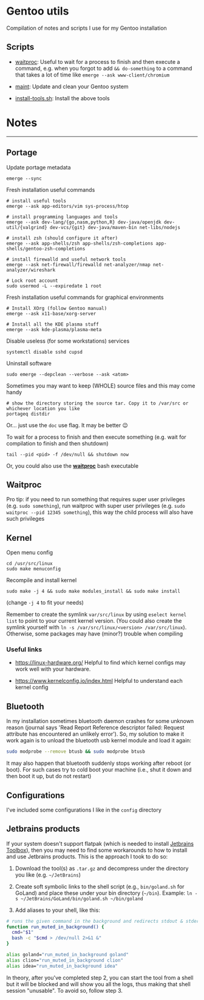 # Gentoo utils

Compilation of notes and scripts I use for my Gentoo installation

## Scripts

- [waitproc](./waitproc/waitproc.go): Useful to wait for a process to finish and then execute a command, e.g. when you forgot to add `&& do-something` to a command that takes a lot of time like `emerge --ask www-client/chromium`

- [maint](./maintenance.sh): Update and clean your Gentoo system

- [install-tools.sh](./install-tools.sh): Install the above tools


# Notes

--------

## Portage

Update portage metadata

```shell
emerge --sync
```

Fresh installation useful commands

```shell
# install useful tools
emerge --ask app-editors/vim sys-process/htop

# install programming languages and tools
emerge --ask dev-lang/{go,nasm,python,R} dev-java/openjdk dev-util/{valgrind} dev-vcs/{git} dev-java/maven-bin net-libs/nodejs

# install zsh (should configure it after)
emerge --ask app-shells/zsh app-shells/zsh-completions app-shells/gentoo-zsh-completions

# install firewalld and useful network tools
emerge --ask net-firewall/firewalld net-analyzer/nmap net-analyzer/wireshark

# Lock root account
sudo usermod -L --expiredate 1 root
```

Fresh installation useful commands for graphical environments
```shell
# Install XOrg (follow Gentoo manual)
emerge --ask x11-base/xorg-server

# Install all the KDE plasma stuff
emerge --ask kde-plasma/plasma-meta
```

Disable useless (for some workstations) services

```shell
systemctl disable sshd cupsd
```

Uninstall software

```shell
sudo emerge --depclean --verbose --ask <atom>
```

Sometimes you may want to keep (WHOLE) source files and this may come handy

```shell
# show the directory storing the source tar. Copy it to /var/src or whichever location you like
portageq distdir
```

Or... just use the `doc` use flag. It may be better 😉


To wait for a process to finish and then execute something
(e.g. wait for compilation to finish and then shutdown)

```
tail --pid <pid> -f /dev/null && shutdown now
```

Or, you could also use the [**waitproc**](./waitproc) bash executable

## Waitproc

Pro tip: if you need to run something that requires super user privileges (e.g. `sudo something`), run waitproc with super user privileges (e.g. `sudo waitproc --pid 12345 something`), this way the child process will also have such privileges

## Kernel

Open menu config

```
cd /usr/src/linux
sudo make menuconfig
```

Recompile and install kernel

```
sudo make -j 4 && sudo make modules_install && sudo make install
```

(change `-j 4` to fit your needs)


Remember to create the symlink `var/src/linux` by using `eselect kernel list` to point to your current kernel version.
(You could also create the symlink yourself with `ln -s /var/src/linux/<version> /var/src/linux`).
Otherwise, some packages may have (minor?) trouble when compiling

### Useful links

- https://linux-hardware.org/ Helpful to find which kernel configs may work well with your hardware.

- https://www.kernelconfig.io/index.html Helpful to understand each kernel config

## Bluetooth

In my installation sometimes bluetooth daemon crashes for some unknown reason
(journal says 'Read Report Reference descriptor failed: Request attribute has encountered an unlikely error').
So, my solution to make it work again is to unload the bluetooth usb kernel module and load it again:

```bash
sudo modprobe --remove btusb && sudo modprobe btusb
```

It may also happen that bluetooth suddenly stops working after reboot (or boot).
For such cases try to cold boot your machine (i.e., shut it down and then boot it up, but do not restart)

## Configurations

I've included some configurations I like in the `config` directory

## Jetbrains products

If your system doesn't support flatpak (which is needed to install [Jetbrains Toolbox](https://www.jetbrains.com/toolbox-app/)),
then you may need to find some workarounds to how to install and use Jetbrains products.
This is the approach I took to do so:

1. Download the tool(s) as `.tar.gz` and decompress under the directory you like (e.g. `~/JetBrains`)

2. Create soft symbolic links to the shell script (e.g., `bin/goland.sh` for GoLand) and place these under your bin directory (`~/bin`). Example: `ln -s ~/JetBrains/GoLand/bin/goland.sh ~/bin/goland`

3. Add aliases to your shell, like this:

```sh
# runs the given command in the background and redirects stdout & stderr to /dev/null 
function run_muted_in_background() {
  cmd="$1"
  bash -c "$cmd > /dev/null 2>&1 &"
}

alias goland="run_muted_in_background goland"
alias clion="run_muted_in_background clion"
alias idea="run_muted_in_background idea"
```

In theory, after you've completed step 2, you can start the tool from a shell but it will be blocked and will show you all the logs, thus making that shell session "unusable". To avoid so, follow step 3.
